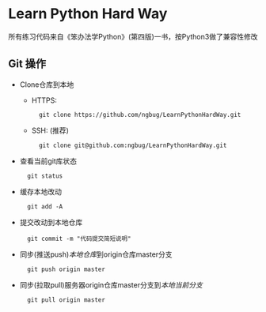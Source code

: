 # Learn Python Hard Way

所有练习代码来自《笨办法学Python》(第四版)一书，按Python3做了兼容性修改

## Git 操作

* Clone仓库到本地

    * HTTPS:

            git clone https://github.com/ngbug/LearnPythonHardWay.git

    * SSH: (推荐)

            git clone git@github.com:ngbug/LearnPythonHardWay.git

* 查看当前git库状态

        git status

* 缓存本地改动

        git add -A

* 提交改动到本地仓库

        git commit -m "代码提交简短说明"

* 同步(推送push)*本地仓库*到origin仓库master分支

        git push origin master

* 同步(拉取pull)服务器origin仓库master分支到*本地当前分支*

        git pull origin master



